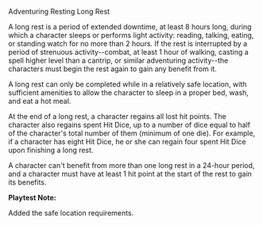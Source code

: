 Adventuring
Resting
Long Rest
<p>
  A long rest is a period of extended downtime, at least 8 hours long, during which a character sleeps or performs light activity: reading, talking, eating, or standing watch for no more than 2 hours. If the rest is interrupted by a period of strenuous activity--combat, at least 1 hour of walking, casting a spell higher level than a cantrip, or similar adventuring activity--the characters must begin the rest again to gain any benefit from it.
</p>
<p>
  A long rest can only be completed while in a relatively safe location, with sufficient amenities to allow the character to sleep in a proper bed, wash, and eat a hot meal.
</p>
<p>
  At the end of a long rest, a character regains all lost hit points. The character also regains spent Hit Dice, up to a number of dice equal to half of the character's total number of them (minimum of one die). For example, if a character has eight Hit Dice, he or she can regain four spent Hit Dice upon finishing a long rest.
</p>
<p>
  A character can't benefit from more than one long rest in a 24-hour period, and a character must have at least 1 hit point at the start of the rest to gain its benefits.
</p>

<p><strong>Playtest Note:</strong></p> Added the safe location requirements.